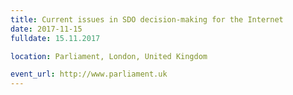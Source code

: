 ```yaml
---
title: Current issues in SDO decision-making for the Internet 
date: 2017-11-15
fulldate: 15.11.2017

location: Parliament, London, United Kingdom

event_url: http://www.parliament.uk
---
```

